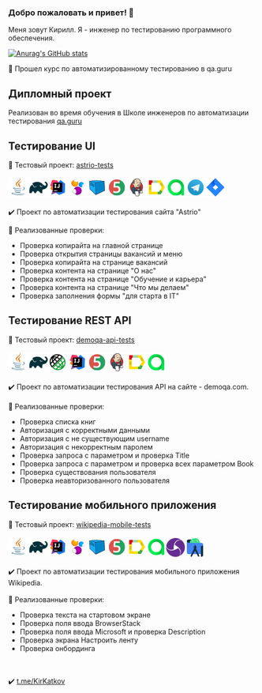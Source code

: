 ### Добро пожаловать и привет! 👋
Меня зовут Кирилл. Я - инженер по тестированию программного обеспечения.</br>

<!--
**kirill-katkov/kirill-katkov** is a ✨ _special_ ✨ repository because its `README.md` (this file) appears on your GitHub profile.

Here are some ideas to get you started:

- 🔭 I’m currently working on ...
- 🌱 I’m currently learning ...
- 👯 I’m looking to collaborate on ...
- 🤔 I’m looking for help with ...
- 💬 Ask me about ...
- 📫 How to reach me: ...
- 😄 Pronouns: ...
- ⚡ Fun fact: ...
-->

[![Anurag's GitHub stats](https://github-readme-stats.vercel.app/api?username=kirill-katkov&show_icons=true&theme=radical)](https://github.com/kirill-katkov/github-readme-stats)

🌱 Прошел курс по автоматизированному тестированию в qa.guru
## Дипломный проект
Реализован во время обучения в Школе инженеров по автоматизации тестирования <a target="_blank" href="https://qa.guru">qa.guru</a>
## Тестирование UI
:link: Тестовый проект: <a target="_blank" href="https://github.com/kirill-katkov/Katkov_Astrio">astrio-tests</a></br></br>
![This is an image](/icons/Java.png)![This is an image](/icons/Gradle.png)![This is an image](/icons/Intelij_IDEA.png)![This is an image](/icons/Selenide.png)![This is an image](/icons/Selenoid.png)![This is an image](/icons/JUnit5.png)![This is an image](/icons/Jenkins.png)![This is an image](/icons/Allure_Report.png)![This is an image](/icons/AllureTestOps.png)![This is an image](/icons/Telegram.png)![This is an image](/icons/Jira.png)</br></br>
:heavy_check_mark: Проект по автоматизации тестирования сайта "Аstrio"

:triangular_flag_on_post: Реализованные проверки:

- Проверка копирайта на главной странице
- Проверка открытия страницы вакансий и меню
- Проверка копирайта на странице вакансий
- Проверка контента на странице "О нас"
- Проверка контента на странице "Обучение и карьера"
- Проверка контента на странице "Что мы делаем"
- Проверка заполнения формы "для старта в IT"


## Тестирование REST API
:link: Тестовый проект: <a target="_blank" href="https://github.com/kirill-katkov/demoqa_api_katkov_tests">demoqa-api-tests</a></br></br>
![This is an image](/icons/Java.png)![This is an image](/icons/Gradle.png)![This is an image](/icons/Rest-Assured.png)![This is an image](/icons/Intelij_IDEA.png)![This is an image](/icons/JUnit5.png)![This is an image](/icons/Jenkins.png)![This is an image](/icons/Allure_Report.png)![This is an image](/icons/AllureTestOps.png)</br></br>
:heavy_check_mark: Проект по автоматизации тестирования API на сайте - demoqa.com.</br></br>
:triangular_flag_on_post: Реализованные проверки:

- Проверка списка книг
- Авторизация с корректными данными
- Авторизация с не существующим username
- Авторизация с некорректным паролем
- Проверка запроса с параметром и проверка Title
- Проверка запроса с параметром и проверка всех параметром Book
- Проверка существования пользователя
- Проверка неавторизованного пользователя


## Тестирование мобильного приложения
:link: Тестовый проект: <a target="_blank" href="https://github.com/kirill-katkov/wikipedia_mobile_katkov_tests">wikipedia-mobile-tests</a></br></br>
![This is an image](/icons/Java.png)![This is an image](/icons/Gradle.png)![This is an image](/icons/Intelij_IDEA.png)![This is an image](/icons/Selenide.png)![This is an image](/icons/Selenoid.png)![This is an image](/icons/JUnit5.png)![This is an image](/icons/Allure_Report.png)![This is an image](/icons/AllureTestOps.png)![This is an image](/icons/appium.png) ![This is an image](/icons/androidstudio.png)</br></br>
:heavy_check_mark: Проект по автоматизации тестирования мобильного приложения Wikipedia.</br></br>
:triangular_flag_on_post: Реализованные проверки:

- Проверка текста на стартовом экране
- Проверка поля ввода BrowserStack
- Проверка поля ввода Microsoft и проверка Description
- Проверка экрана Настроить ленту
- Проверка онбординга

</br></br>
:heavy_check_mark: <a target="_blank" href="https://t.me/KirKatkov">t.me/KirKatkov</a>

